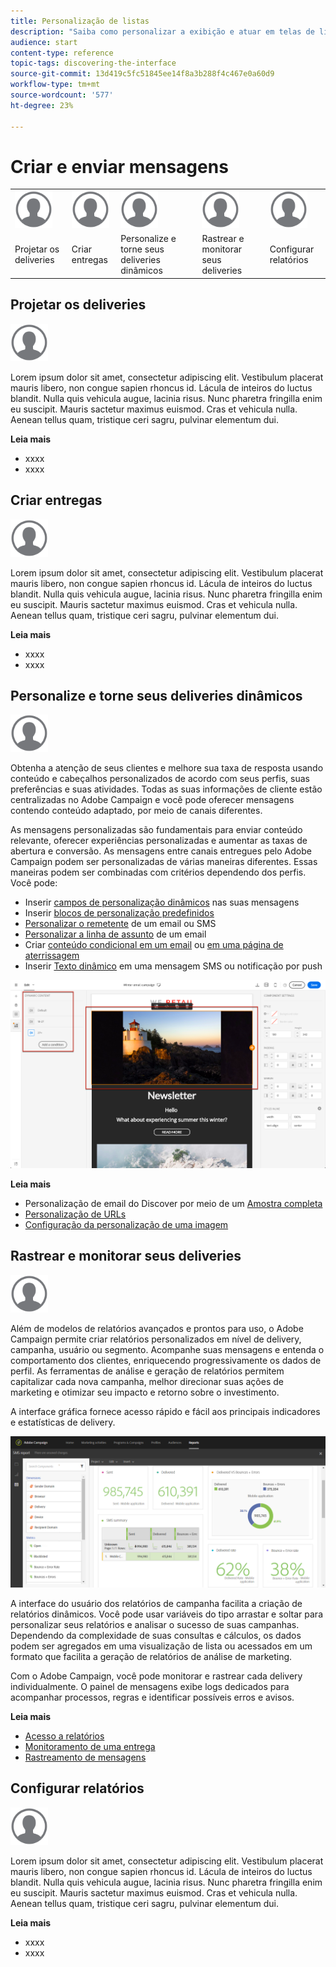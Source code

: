 ```yaml
---
title: Personalização de listas
description: "Saiba como personalizar a exibição e atuar em telas de lista no Adobe Campaign Standard: classificação, filtragem, exclusão ou duplicação de elementos. Lista as telas que exibem elementos de um ou vários recursos especificados."
audience: start
content-type: reference
topic-tags: discovering-the-interface
source-git-commit: 13d419c5fc51845ee14f8a3b288f4c467e0a60d9
workflow-type: tm+mt
source-wordcount: '577'
ht-degree: 23%

---
```



# Criar e enviar mensagens

<table>
<tr>
    <td valign="top">
        <a href="../../start/using/work-with-audiences.md"><img width="60px" alt="condições" src="assets/icon_profile.svg"/></a>
    </td>
    <td valign="top">
        <a href="../../api/using/creating-a-service.md"><img width="60px" alt="condições" src="assets/icon_profile.svg"/></a>
    </td>
    <td valign="top">
        <a href="../../api/using/interacting-with-custom-resources.md"><img width="60px" alt="condições" src="assets/icon_profile.svg"/></a>
    </td>
    <td valign="top">
        <a href="../../api/using/interacting-with-marketing-history.md"><img width="60px" alt="condições" src="assets/icon_profile.svg"/></a>
    </td>
    <td valign="top">
        <a href="../../api/using/interacting-with-marketing-history.md"><img width="60px" alt="condições" src="assets/icon_profile.svg"/></a>
    </td>
</tr>
<tr>
<td>Projetar os deliveries</td>
<td>Criar entregas</td>
<td>Personalize e torne seus deliveries dinâmicos</td>
<td>Rastrear e monitorar seus deliveries</td>
<td>Configurar relatórios</td>
</tr>
</table>

## Projetar os deliveries

<img width="60px" alt="condições" src="assets/icon_profile.svg"/>

Lorem ipsum dolor sit amet, consectetur adipiscing elit. Vestibulum placerat mauris libero, non congue sapien rhoncus id. Lácula de inteiros do luctus blandit. Nulla quis vehicula augue, lacinia risus. Nunc pharetra fringilla enim eu suscipit. Mauris sactetur maximus euismod. Cras et vehicula nulla. Aenean tellus quam, tristique ceri sagru, pulvinar elementum dui.

**Leia mais**

* xxxx
* xxxx

## Criar entregas

<img width="60px" alt="condições" src="assets/icon_profile.svg"/>

Lorem ipsum dolor sit amet, consectetur adipiscing elit. Vestibulum placerat mauris libero, non congue sapien rhoncus id. Lácula de inteiros do luctus blandit. Nulla quis vehicula augue, lacinia risus. Nunc pharetra fringilla enim eu suscipit. Mauris sactetur maximus euismod. Cras et vehicula nulla. Aenean tellus quam, tristique ceri sagru, pulvinar elementum dui.

**Leia mais**

* xxxx
* xxxx

## Personalize e torne seus deliveries dinâmicos

<img width="60px" alt="condições" src="assets/icon_profile.svg"/>

Obtenha a atenção de seus clientes e melhore sua taxa de resposta usando conteúdo e cabeçalhos personalizados de acordo com seus perfis, suas preferências e suas atividades. Todas as suas informações de cliente estão centralizadas no Adobe Campaign e você pode oferecer mensagens contendo conteúdo adaptado, por meio de canais diferentes.

As mensagens personalizadas são fundamentais para enviar conteúdo relevante, oferecer experiências personalizadas e aumentar as taxas de abertura e conversão. As mensagens entre canais entregues pelo Adobe Campaign podem ser personalizadas de várias maneiras diferentes. Essas maneiras podem ser combinadas com critérios dependendo dos perfis. Você pode:

* Inserir [campos de personalização dinâmicos](../../designing/using/personalization.md#inserting-a-personalization-field) nas suas mensagens
* Inserir [blocos de personalização predefinidos](../../designing/using/personalization.md#adding-a-content-block)
* [Personalizar o remetente](../../designing/using/subject-line.md) de um email ou SMS
* [Personalizar a linha de assunto](../../designing/using/subject-line.md) de um email
* Criar [conteúdo condicional em um email](../../designing/using/personalization.md#defining-dynamic-content-in-an-email) ou [em uma página de aterrissagem](../../channels/using/designing-a-landing-page.md#defining-dynamic-content-in-a-landing-page)
* Inserir [Texto dinâmico](../../channels/using/defining-dynamic-text.md) em uma mensagem SMS ou notificação por push

![](assets/delivery_content_43.png)

**Leia mais**

* Personalização de email do Discover por meio de um [Amostra completa](../../designing/using/personalization.md#example-email-personalization)
* [Personalização de URLs](../../designing/using/personalization.md#personalizing-urls)
* [Configuração da personalização de uma imagem](../../designing/using/personalization.md#personalizing-an-image-source)

## Rastrear e monitorar seus deliveries

<img width="60px" alt="condições" src="assets/icon_profile.svg"/>

Além de modelos de relatórios avançados e prontos para uso, o Adobe Campaign permite criar relatórios personalizados em nível de delivery, campanha, usuário ou segmento. Acompanhe suas mensagens e entenda o comportamento dos clientes, enriquecendo progressivamente os dados de perfil. As ferramentas de análise e geração de relatórios permitem capitalizar cada nova campanha, melhor direcionar suas ações de marketing e otimizar seu impacto e retorno sobre o investimento.

A interface gráfica fornece acesso rápido e fácil aos principais indicadores e estatísticas de delivery.

![](assets/dynamic_report_intro.png)

A interface do usuário dos relatórios de campanha facilita a criação de relatórios dinâmicos. Você pode usar variáveis do tipo arrastar e soltar para personalizar seus relatórios e analisar o sucesso de suas campanhas. Dependendo da complexidade de suas consultas e cálculos, os dados podem ser agregados em uma visualização de lista ou acessados em um formato que facilita a geração de relatórios de análise de marketing.

Com o Adobe Campaign, você pode monitorar e rastrear cada delivery individualmente. O painel de mensagens exibe logs dedicados para acompanhar processos, regras e identificar possíveis erros e avisos.


**Leia mais**

* [Acesso a relatórios](../../reporting/using/about-dynamic-reports.md)
* [Monitoramento de uma entrega](../../sending/using/monitoring-a-delivery.md)
* [Rastreamento de mensagens](../../sending/using/tracking-messages.md)

## Configurar relatórios

<img width="60px" alt="condições" src="assets/icon_profile.svg"/>

Lorem ipsum dolor sit amet, consectetur adipiscing elit. Vestibulum placerat mauris libero, non congue sapien rhoncus id. Lácula de inteiros do luctus blandit. Nulla quis vehicula augue, lacinia risus. Nunc pharetra fringilla enim eu suscipit. Mauris sactetur maximus euismod. Cras et vehicula nulla. Aenean tellus quam, tristique ceri sagru, pulvinar elementum dui.

**Leia mais**

* xxxx
* xxxx
